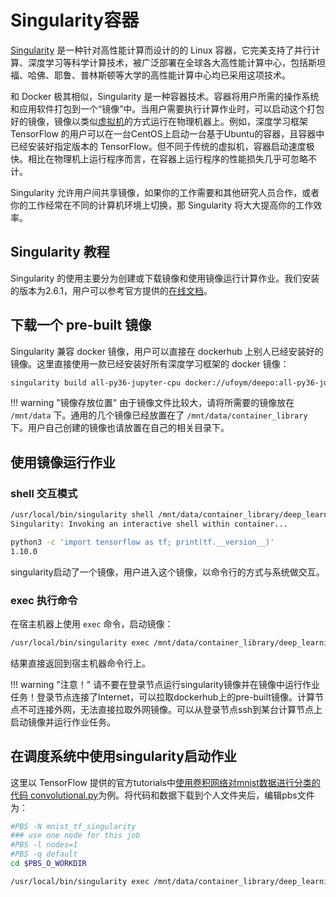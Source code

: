 # Singularity容器

[Singularity][1] 是一种针对高性能计算而设计的的 Linux 容器，它完美支持了并行计算、深度学习等科学计算技术，被广泛部署在全球各大高性能计算中心，包括斯坦福、哈佛、耶鲁、普林斯顿等大学的高性能计算中心均已采用这项技术。

和 Docker 极其相似，Singularity 是一种容器技术。容器将用户所需的操作系统和应用软件打包到一个“镜像”中。当用户需要执行计算作业时，可以启动这个打包好的镜像，镜像以类似[虚拟机][2]的方式运行在物理机器上。例如，深度学习框架 TensorFlow 的用户可以在一台CentOS上启动一台基于Ubuntu的容器，且容器中已经安装好指定版本的 TensorFlow。但不同于传统的虚拟机，容器启动速度极快。相比在物理机上运行程序而言，在容器上运行程序的性能损失几乎可忽略不计。

Singularity 允许用户间共享镜像，如果你的工作需要和其他研究人员合作，或者你的工作经常在不同的计算机环境上切换，那 Singularity 将大大提高你的工作效率。

## Singularity 教程

Singularity 的使用主要分为创建或下载镜像和使用镜像运行计算作业。我们安装的版本为2.6.1，用户可以参考官方提供的[在线文档][3]。

## 下载一个 pre-built 镜像

Singularity 兼容 docker 镜像，用户可以直接在 dockerhub 上别人已经安装好的镜像。这里直接使用一款已经安装好所有深度学习框架的 docker 镜像：

```bash
singularity build all-py36-jupyter-cpu docker://ufoym/deepo:all-py36-jupyter-cpu
```

!!! warning "镜像存放位置"
    由于镜像文件比较大，请将所需要的镜像放在 `/mnt/data` 下。通用的几个镜像已经放置在了 `/mnt/data/container_library` 下。用户自己创建的镜像也请放置在自己的相关目录下。

## 使用镜像运行作业

### shell 交互模式

```bash
/usr/local/bin/singularity shell /mnt/data/container_library/deep_learning/tensorflow-10.0-py3.simg
Singularity: Invoking an interactive shell within container...

python3 -c 'import tensorflow as tf; print(tf.__version__)'
1.10.0
```

singularity启动了一个镜像，用户进入这个镜像，以命令行的方式与系统做交互。

### exec 执行命令

在宿主机器上使用 `exec` 命令，启动镜像：

```bash
/usr/local/bin/singularity exec /mnt/data/container_library/deep_learning/tensorflow-10.0-py3.simg python3 -c 'import tensorflow as tf; print(tf.__version__)'
```

结果直接返回到宿主机器命令行上。

!!! warning "注意！"
    请不要在登录节点运行singularity镜像并在镜像中运行作业任务！登录节点连接了Internet，可以拉取dockerhub上的pre-built镜像。计算节点不可连接外网，无法直接拉取外网镜像。可以从登录节点ssh到某台计算节点上启动镜像并运行作业任务。

## 在调度系统中使用singularity启动作业

这里以 TensorFlow 提供的官方tutorials中[使用卷积网络对mnist数据进行分类的代码 convolutional.py][4]为例。将代码和数据下载到个人文件夹后，编辑pbs文件为：

```bash
#PBS -N mnist_tf_singularity
### use one node for this job
#PBS -l nodes=1
#PBS -q default
cd $PBS_O_WORKDIR

/usr/local/bin/singularity exec /mnt/data/container_library/deep_learning/tensorflow-10.0-py3.simg python convolutional.py
```

[1]: https://en.wikipedia.org/wiki/Singularity_(software)
[2]: https://baike.baidu.com/item/%E8%99%9A%E6%8B%9F%E6%9C%BA/104440
[3]: https://www.sylabs.io/guides/2.6/user-guide/index.html
[4]: https://github.com/tensorflow/models/blob/master/tutorials/image/mnist/convolutional.py
